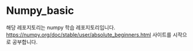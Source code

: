 # Numpy_basic   
해당 레포지토리는 numpy 학습 레포지토리입니다.   
https://numpy.org/doc/stable/user/absolute_beginners.html 사이트를 시작으로 공부합니다.